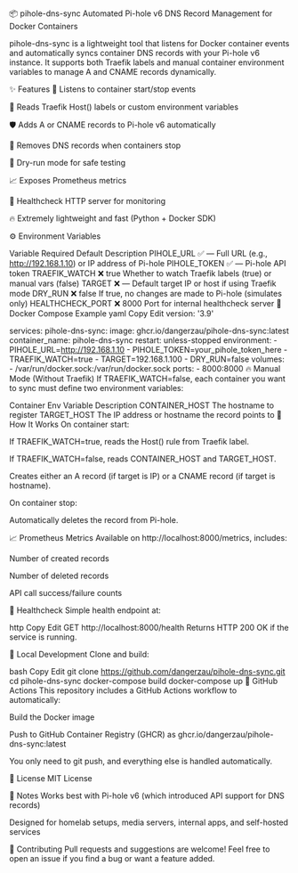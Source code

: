 📦 pihole-dns-sync
Automated Pi-hole v6 DNS Record Management for Docker Containers

pihole-dns-sync is a lightweight tool that listens for Docker container events and automatically syncs container DNS records with your Pi-hole v6 instance. It supports both Traefik labels and manual container environment variables to manage A and CNAME records dynamically.

✨ Features
🐳 Listens to container start/stop events

🔖 Reads Traefik Host() labels or custom environment variables

🛡️ Adds A or CNAME records to Pi-hole v6 automatically

🧹 Removes DNS records when containers stop

🧪 Dry-run mode for safe testing

📈 Exposes Prometheus metrics

💚 Healthcheck HTTP server for monitoring

🔥 Extremely lightweight and fast (Python + Docker SDK)

⚙️ Environment Variables

Variable	Required	Default	Description
PIHOLE_URL	✅	—	Full URL (e.g., http://192.168.1.10) or IP address of Pi-hole
PIHOLE_TOKEN	✅	—	Pi-hole API token
TRAEFIK_WATCH	❌	true	Whether to watch Traefik labels (true) or manual vars (false)
TARGET	❌	—	Default target IP or host if using Traefik mode
DRY_RUN	❌	false	If true, no changes are made to Pi-hole (simulates only)
HEALTHCHECK_PORT	❌	8000	Port for internal healthcheck server
🐳 Docker Compose Example
yaml
Copy
Edit
version: '3.9'

services:
  pihole-dns-sync:
    image: ghcr.io/dangerzau/pihole-dns-sync:latest
    container_name: pihole-dns-sync
    restart: unless-stopped
    environment:
      - PIHOLE_URL=http://192.168.1.10
      - PIHOLE_TOKEN=your_pihole_token_here
      - TRAEFIK_WATCH=true
      - TARGET=192.168.1.100
      - DRY_RUN=false
    volumes:
      - /var/run/docker.sock:/var/run/docker.sock
    ports:
      - 8000:8000
🔥 Manual Mode (Without Traefik)
If TRAEFIK_WATCH=false, each container you want to sync must define two environment variables:


Container Env Variable	Description
CONTAINER_HOST	The hostname to register
TARGET_HOST	The IP address or hostname the record points to
🔄 How It Works
On container start:

If TRAEFIK_WATCH=true, reads the Host() rule from Traefik label.

If TRAEFIK_WATCH=false, reads CONTAINER_HOST and TARGET_HOST.

Creates either an A record (if target is IP) or a CNAME record (if target is hostname).

On container stop:

Automatically deletes the record from Pi-hole.

📈 Prometheus Metrics
Available on http://localhost:8000/metrics, includes:

Number of created records

Number of deleted records

API call success/failure counts

💚 Healthcheck
Simple health endpoint at:

http
Copy
Edit
GET http://localhost:8000/health
Returns HTTP 200 OK if the service is running.

🔧 Local Development
Clone and build:

bash
Copy
Edit
git clone https://github.com/dangerzau/pihole-dns-sync.git
cd pihole-dns-sync
docker-compose build
docker-compose up
🚀 GitHub Actions
This repository includes a GitHub Actions workflow to automatically:

Build the Docker image

Push to GitHub Container Registry (GHCR) as ghcr.io/dangerzau/pihole-dns-sync:latest

You only need to git push, and everything else is handled automatically.

📜 License
MIT License

🎯 Notes
Works best with Pi-hole v6 (which introduced API support for DNS records)

Designed for homelab setups, media servers, internal apps, and self-hosted services

📣 Contributing
Pull requests and suggestions are welcome! Feel free to open an issue if you find a bug or want a feature added.


